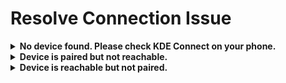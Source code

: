 # Resolve Connection Issue

<details>

<summary><strong>No device found. Please check KDE Connect on your phone.</strong></summary>

This means your phone is not detected at all. Most of the time, KDE Connect isn’t running on the phone, or the phone is on a different network.

**✅ Steps to fix:**

1. **Make sure KDE Connect is installed on your phone**\
   If it’s not installed, download it from the Play Store and open the app.
2. **Connect both devices to the same Wi-Fi**\
   Mobile data won't work. Your phone and computer must be on the same Wi-Fi network.
3. **Open KDE Connect on your phone**\
   Once open, it should start scanning for nearby devices.
4.  **Click "Refresh Devices" in KDE Connect Desktop**\
    Your phone should now appear in the list.\


    <figure><img src="../.gitbook/assets/image (7).png" alt=""><figcaption></figcaption></figure>

    <figure><img src="../.gitbook/assets/image (8).png" alt=""><figcaption></figcaption></figure>
5. **Pair your devices**
   * Select your phone on the left panel and click **Pair**
   *   On your phone, tap **Accept** when the request appears\


       <figure><img src="../.gitbook/assets/image (9).png" alt=""><figcaption></figcaption></figure>

You should now see **Device trusted and connected** in KDE Connect. Go back to Excel and click **Connect Your Phone** to confirm everything works.\


<figure><img src="../.gitbook/assets/image (10).png" alt=""><figcaption></figcaption></figure>

</details>

<details>

<summary><strong>Device is paired but not reachable.</strong></summary>

This usually means the KDE Connect app on your phone has stopped running or cannot be reached.

**✅ Steps to fix:**

1. **Check if KDE Connect is running**\
   Open the KDE Connect app on your phone. If it’s not running, start it manually.
2. **Disable battery-saving mode**\
   Battery optimization can stop background apps like KDE Connect. In your phone settings, exclude KDE Connect from battery-saving features.
3. **Make sure both devices are on the same Wi-Fi**\
   Your phone and your computer must be connected to the same Wi-Fi network. Mobile data won’t work.

After doing the steps above, click the **Test Connection** button to check if your phone is now reachable.

<figure><img src="../.gitbook/assets/image.png" alt=""><figcaption></figcaption></figure>

</details>

<details>

<summary><strong>Device is reachable but not paired.</strong></summary>

KDE Connect sees your device, so both the phone and computer are on the same Wi-Fi and have KDE Connect installed. The only thing missing is permission to let them talk to each other — pairing.

**✅ Steps to fix:**

1.  **Open KDE Connect on your computer**\
    Your phone should show up as available. Select it and click the **Pair** button.\


    <figure><img src="../.gitbook/assets/image (2).png" alt=""><figcaption></figcaption></figure>
2. **Check your phone**\
   You’ll get a pairing request in the KDE Connect app. Tap **Accept** to confirm.\
   ![](<../.gitbook/assets/image (3).png>)
3.  **Connection confirmed**\
    After pairing, the status should change to **Device trusted and connected** on the desktop app.\


    <figure><img src="../.gitbook/assets/image (4).png" alt=""><figcaption></figcaption></figure>

Now go back to Excel and click **Test Connection** to confirm everything is working.

<figure><img src="../.gitbook/assets/image (6).png" alt=""><figcaption></figcaption></figure>

</details>

